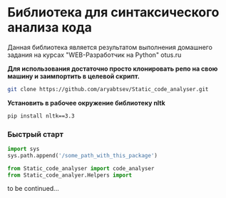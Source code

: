 # Библиотека для синтаксического анализа кода
Данная библиотека является результатом выполнения домашнего задания на курсах "WEB-Разработчик на Python" otus.ru

**Для использования достаточно просто клонировать репо на свою машину и заимпортить в целевой скрипт.**

```bash
git clone https://github.com/aryabtsev/Static_code_analyser.git
```
**Установить в рабочее окружение библиотеку nltk**
```bash
pip install nltk==3.3
```

### Быстрый старт
```python
import sys
sys.path.append('/some_path_with_this_package')

from Static_code_analyser import code_analyser
from Static_code_analyer.Helpers import 


```


to be continued...
